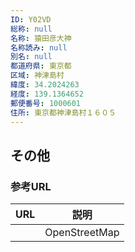 ```yaml
---
ID: Y02VD
総称: null
名称: 猿田彦大神
名称読み: null
別名: null
都道府県: 東京都
区域: 神津島村
緯度: 34.2024263
経度: 139.1364652
郵便番号: 1000601
住所: 東京都神津島村１６０５
---
```


## その他

### 参考URL

| URL | 説明          |
| --- | ------------- |
|     | OpenStreetMap |
